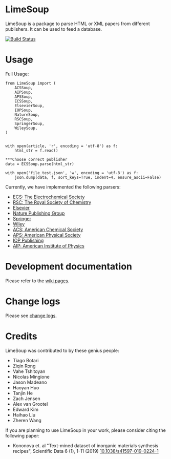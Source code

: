 # LimeSoup

LimeSoup is a package to parse HTML or XML papers from different publishers. It can be
used to feed a database.

[![Build Status](https://semaphoreci.com/api/v1/projects/686509c1-2128-44fd-9532-1a32090bd980/2687086/badge.svg)](https://semaphoreci.com/cedergrouphub/limesoup)

# Usage

Full Usage:

```
from LimeSoup import (
    ACSSoup, 
    AIPSoup,
    APSSoup, 
    ECSSoup, 
    ElsevierSoup, 
    IOPSoup, 
    NatureSoup, 
    RSCSoup, 
    SpringerSoup, 
    WileySoup,
)


with open(article, 'r', encoding = 'utf-8') as f:
    html_str = f.read()

***Choose correct publisher
data = ECSSoup.parse(html_str)

with open('file_test.json', 'w', encoding = 'utf-8') as f:
    json.dump(data, f, sort_keys=True, indent=4, ensure_ascii=False)
```    

Currently, we have implemented the following parsers:

- [ECS: The Electrochemical Society](http://ecsdl.org)
- [RSC: The Royal Society of Chemistry](https://www.rsc.org)
- [Elsevier](https://www.elsevier.com/catalog)
- [Nature Publishing Group](https://www.nature.com)
- [Springer](https://www.springernature.com/gp/products/journals)
- [Wiley](https://onlinelibrary.wiley.com)
- [ACS: American Chemical Society](https://pubs.acs.org)
- [APS: American Physical Society](https://journals.aps.org)
- [IOP Publishing](https://ioppublishing.org/publications/our-journals/)
- [AIP: American Institute of Physics](https://aip.scitation.org/)

# Development documentation

Please refer to the [wiki pages](https://github.com/CederGroupHub/LimeSoup/wiki).

# Change logs

Please see [change logs](CHANGES.md).

# Credits

LimeSoup was contributed to by these genius people:

- Tiago Botari
- Ziqin Rong
- Vahe Tshitoyan
- Nicolas Mingione
- Jason Madeano
- Haoyan Huo
- Tanjin He
- Zach Jensen
- Alex van Grootel
- Edward Kim
- Haihao Liu
- Zheren Wang


If you are planning to use LimeSoup in your work, please consider citing the following paper:

 * Kononova et. al "Text-mined dataset of inorganic materials synthesis recipes", Scientific Data 6 (1), 1-11 (2019) [10.1038/s41597-019-0224-1](https://www.nature.com/articles/s41597-019-0224-1)
